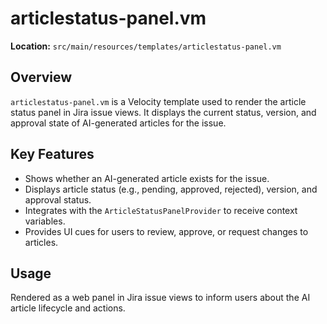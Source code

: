 # articlestatus-panel.vm

**Location:** `src/main/resources/templates/articlestatus-panel.vm`

## Overview

`articlestatus-panel.vm` is a Velocity template used to render the article status panel in Jira issue views. It displays the current status, version, and approval state of AI-generated articles for the issue.

## Key Features

- Shows whether an AI-generated article exists for the issue.
- Displays article status (e.g., pending, approved, rejected), version, and approval status.
- Integrates with the `ArticleStatusPanelProvider` to receive context variables.
- Provides UI cues for users to review, approve, or request changes to articles.

## Usage

Rendered as a web panel in Jira issue views to inform users about the AI article lifecycle and actions.
